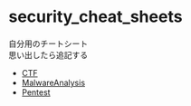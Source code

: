 # security_cheat_sheets　
自分用のチートシート  
思い出したら追記する  

* [CTF](https://github.com/narupi/security_cheat_sheets/blob/master/CTF/ctf.md)
* [MalwareAnalysis](https://github.com/narupi/security_cheat_sheets/blob/master/MalwareAnalysis/malware.md)
* [Pentest](https://github.com/narupi/security_cheat_sheets/blob/master/Pentest/pentest.md)